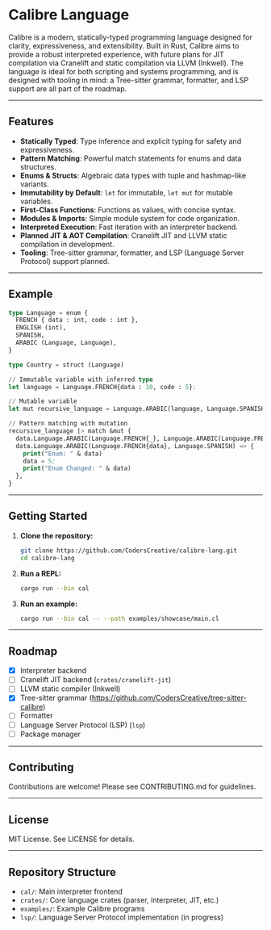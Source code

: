 # Calibre Language

Calibre is a modern, statically-typed programming language designed for clarity, expressiveness, and extensibility. Built in Rust, Calibre aims to provide a robust interpreted experience, with future plans for JIT compilation via Cranelift and static compilation via LLVM (Inkwell). The language is ideal for both scripting and systems programming, and is designed with tooling in mind: a Tree-sitter grammar, formatter, and LSP support are all part of the roadmap.

---

## Features

- **Statically Typed**: Type inference and explicit typing for safety and expressiveness.
- **Pattern Matching**: Powerful match statements for enums and data structures.
- **Enums & Structs**: Algebraic data types with tuple and hashmap-like variants.
- **Immutability by Default**: `let` for immutable, `let mut` for mutable variables.
- **First-Class Functions**: Functions as values, with concise syntax.
- **Modules & Imports**: Simple module system for code organization.
- **Interpreted Execution**: Fast iteration with an interpreter backend.
- **Planned JIT & AOT Compilation**: Cranelift JIT and LLVM static compilation in development.
- **Tooling**: Tree-sitter grammar, formatter, and LSP (Language Server Protocol) support planned.

---

## Example

```cl
type Language = enum {
  FRENCH { data : int, code : int },
  ENGLISH (int),
  SPANISH,
  ARABIC (Language, Language),
}

type Country = struct (Language)

// Immutable variable with inferred type
let language = Language.FRENCH{data : 10, code : 5};

// Mutable variable
let mut recursive_language = Language.ARABIC(language, Language.SPANISH);

// Pattern matching with mutation
recursive_language |> match &mut {
  data.Language.ARABIC(Language.FRENCH{_}, Language.ARABIC(Language.FRENCH{code})) => print("Code: " & code),
  data.Language.ARABIC(Language.FRENCH{data}, Language.SPANISH) => {
    print("Enum: " & data)
    data = 5;
    print("Enum Changed: " & data)
  },
}
```

---

## Getting Started

1. **Clone the repository:**
   ```sh
   git clone https://github.com/CodersCreative/calibre-lang.git
   cd calibre-lang
   ```

2. **Run a REPL:**
   ```sh
   cargo run --bin cal
   ```

3. **Run an example:**
   ```sh
   cargo run --bin cal -- --path examples/showcase/main.cl
   ```

---

## Roadmap

- [x] Interpreter backend
- [ ] Cranelift JIT backend (`crates/cranelift-jit`)
- [ ] LLVM static compiler (Inkwell)
- [x] Tree-sitter grammar (https://github.com/CodersCreative/tree-sitter-calibre)
- [ ] Formatter
- [ ] Language Server Protocol (LSP) (`lsp`)
- [ ] Package manager

---

## Contributing

Contributions are welcome! Please see CONTRIBUTING.md for guidelines.

---

## License

MIT License. See LICENSE for details.

---

## Repository Structure

- `cal/`: Main interpreter frontend
- `crates/`: Core language crates (parser, interpreter, JIT, etc.)
- `examples/`: Example Calibre programs
- `lsp/`: Language Server Protocol implementation (in progress)